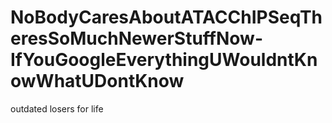 # NoBodyCaresAboutATACChIPSeqTheresSoMuchNewerStuffNow-IfYouGoogleEverythingUWouldntKnowWhatUDontKnow

outdated losers for life
